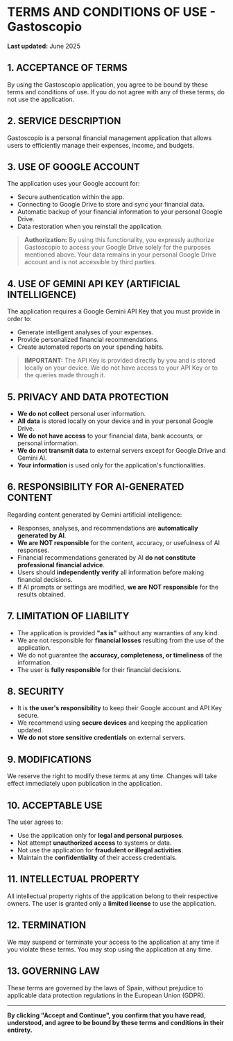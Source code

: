 # TERMS AND CONDITIONS OF USE - Gastoscopio

**Last updated:** June 2025

## 1. ACCEPTANCE OF TERMS

By using the Gastoscopio application, you agree to be bound by these terms and conditions of use. If you do not agree with any of these terms, do not use the application.

## 2. SERVICE DESCRIPTION

Gastoscopio is a personal financial management application that allows users to efficiently manage their expenses, income, and budgets.

## 3. USE OF GOOGLE ACCOUNT

The application uses your Google account for:
- Secure authentication within the app.
- Connecting to Google Drive to store and sync your financial data.
- Automatic backup of your financial information to your personal Google Drive.
- Data restoration when you reinstall the application.

> **Authorization:** By using this functionality, you expressly authorize Gastoscopio to access your Google Drive solely for the purposes mentioned above. Your data remains in your personal Google Drive account and is not accessible by third parties.

## 4. USE OF GEMINI API KEY (ARTIFICIAL INTELLIGENCE)

The application requires a Google Gemini API Key that you must provide in order to:
- Generate intelligent analyses of your expenses.
- Provide personalized financial recommendations.
- Create automated reports on your spending habits.

> **IMPORTANT:** The API Key is provided directly by you and is stored locally on your device. We do not have access to your API Key or to the queries made through it.

## 5. PRIVACY AND DATA PROTECTION

- **We do not collect** personal user information.
- **All data** is stored locally on your device and in your personal Google Drive.
- **We do not have access** to your financial data, bank accounts, or personal information.
- **We do not transmit data** to external servers except for Google Drive and Gemini AI.
- **Your information** is used only for the application's functionalities.

## 6. RESPONSIBILITY FOR AI-GENERATED CONTENT

Regarding content generated by Gemini artificial intelligence:

- Responses, analyses, and recommendations are **automatically generated by AI**.
- **We are NOT responsible** for the content, accuracy, or usefulness of AI responses.
- Financial recommendations generated by AI **do not constitute professional financial advice**.
- Users should **independently verify** all information before making financial decisions.
- If AI prompts or settings are modified, **we are NOT responsible** for the results obtained.

## 7. LIMITATION OF LIABILITY

- The application is provided **"as is"** without any warranties of any kind.
- We are not responsible for **financial losses** resulting from the use of the application.
- We do not guarantee the **accuracy, completeness, or timeliness** of the information.
- The user is **fully responsible** for their financial decisions.

## 8. SECURITY

- It is **the user's responsibility** to keep their Google account and API Key secure.
- We recommend using **secure devices** and keeping the application updated.
- **We do not store sensitive credentials** on external servers.

## 9. MODIFICATIONS

We reserve the right to modify these terms at any time. Changes will take effect immediately upon publication in the application.

## 10. ACCEPTABLE USE

The user agrees to:
- Use the application only for **legal and personal purposes**.
- Not attempt **unauthorized access** to systems or data.
- Not use the application for **fraudulent or illegal activities**.
- Maintain the **confidentiality** of their access credentials.

## 11. INTELLECTUAL PROPERTY

All intellectual property rights of the application belong to their respective owners. The user is granted only a **limited license** to use the application.

## 12. TERMINATION

We may suspend or terminate your access to the application at any time if you violate these terms. You may stop using the application at any time.

## 13. GOVERNING LAW

These terms are governed by the laws of Spain, without prejudice to applicable data protection regulations in the European Union (GDPR).

---

**By clicking "Accept and Continue", you confirm that you have read, understood, and agree to be bound by these terms and conditions in their entirety.**